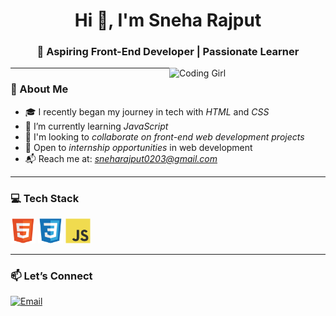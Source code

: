 <h1 align="center">Hi 👋, I'm Sneha Rajput</h1>
<h3 align="center">🌸 Aspiring Front-End Developer | Passionate Learner</h3>

<img align="right" alt="Coding Girl" width="250" src="https://media.giphy.com/media/qgQUggAC3Pfv687qPC/giphy.gif" />

---

### 🚀 About Me

- 🎓 I recently began my journey in tech with *HTML* and *CSS*
- 🌱 I’m currently learning *JavaScript*
- 🤝 I'm looking to *collaborate on front-end web development projects*
- 🎯 Open to *internship opportunities* in web development
- 📬 Reach me at: *sneharajput0203@gmail.com*

---

### 💻 Tech Stack

<p align="left">
  <img src="https://raw.githubusercontent.com/devicons/devicon/master/icons/html5/html5-original.svg" alt="HTML" width="40" height="40"/>
  <img src="https://raw.githubusercontent.com/devicons/devicon/master/icons/css3/css3-original.svg" alt="CSS" width="40" height="40"/>
  <img src="https://raw.githubusercontent.com/devicons/devicon/master/icons/javascript/javascript-original.svg" alt="JavaScript" width="40" height="40"/>
</p>

---

### 📫 Let’s Connect

<p align="left">
  <a href="mailto:sneharajput0203@gmail.com">
    <img src="https://img.shields.io/badge/Gmail-D14836?style=for-the-badge&logo=gmail&logoColor=white" alt="Email" />
  </a>
</p>
